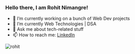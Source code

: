 ### Hello there, I am Rohit Nimangre! 



- 🔭 I’m currently working on a bunch of Web Dev projects 
- 🌱 I’m currently Web Technologies | DSA
- 💬 Ask me about tech-related stuff
- 📫 How to reach me: [LinkedIn](https://www.linkedin.com/in/RohitNimangre)

 

<p><img align="center" src="https://github-readme-stats.vercel.app/api/top-langs?username=rohit465&show_icons=true&locale=en&layout=compact" alt="rohit" /></p>

<!-- <p>&nbsp;<img align="center" src="https://github-readme-stats.vercel.app/api?username=nickname8888&show_icons=true&locale=en" alt="neeraj" /></p> -->
